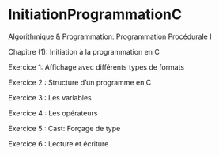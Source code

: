 # InitiationProgrammationC
Algorithmique & Programmation: Programmation Procédurale I

Chapitre (1): Initiation à la programmation en C

Exercice 1: Affichage avec différents types de formats

Exercice 2 : Structure d’un programme en C

Exercice 3 : Les variables

Exercice 4 : Les opérateurs

Exercice 5 : Cast: Forçage de type

Exercice 6 : Lecture et écriture
